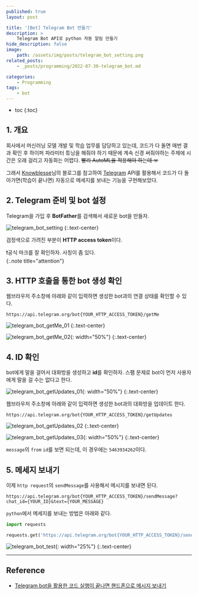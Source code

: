 ```yaml
---
published: true
layout: post

title: '[Bot] Telegram Bot 만들기'
description: >
    Telegram Bot API로 python 자동 알림 만들기
hide_description: false
image:
    path: /assets/img/posts/telegram_bot_setting.png
related_posts:
    - _posts/programming/2022-07-30-telegram_bot.md

categories:
    - Programming
tags:
    - bot
---
```

* toc
{:toc}

## 1. 개요

회사에서 머신러닝 모델 개발 및 학습 업무를 담당하고 있는데, 코드가 다 돌면 매번 결과 확인 후 하이퍼 파라미터 튜닝을 해줘야 하기 때문에 계속 신경 써줘야하는 주제에 시간은 오래 걸리고 자동화는 어렵다. ~~빨리 AutoML을 적용해야 하는데 ㅠ~~  

그래서 [Knowblesse](https://blog.knowblesse.com/)님의 블로그를 참고하여 [Telegram](https://telegram.org/) API를 활용해서 코드가 다 돌아가면(학습이 끝나면) 자동으로 메세지를 보내는 기능을 구현해보았다.  

## 2. Telegram 준비 및 bot 설정

Telegram을 가입 후 **BotFather**를 검색해서 새로운 bot을 만들자.  

![telegram_bot_setting](/assets/img/posts/telegram_bot_setting.png)
{:.text-center}

검정색으로 가려진 부분이 **HTTP access token**이다.  

❗공식 마크를 잘 확인하자. 사칭이 좀 있다.  
{:.note title="attention"}

## 3. HTTP 호출을 통한 bot 생성 확인

웹브라우저 주소창에 아래와 같이 입력하면 생성한 bot과의 연결 상태를 확인할 수 있다.  

```
https://api.telegram.org/bot{YOUR_HTTP_ACCESS_TOKEN}/getMe
```

![telegram_bot_getMe_01](/assets/img/posts/telegram_bot_getMe_01.png)
{:.text-center}

![telegram_bot_getMe_02](/assets/img/posts/telegram_bot_getMe_02.png){: width="50%"}
{:.text-center}

## 4. ID 확인

bot에게 말을 걸어서 대화방을 생성하고 **id**를 확인하자. 스팸 문제로 bot이 먼저 사용자에게 말을 걸 수는 없다고 한다.  

![telegram_bot_getUpdates_01](/assets/img/posts/telegram_bot_getUpdates_01.png){: width="50%"}
{:.text-center}

웹브라우저 주소창에 아래와 같이 입력하면 생성한 bot과의 대화방을 업데이트 한다.  

```
https://api.telegram.org/bot{YOUR_HTTP_ACCESS_TOKEN}/getUpdates
```

![telegram_bot_getUpdates_02](/assets/img/posts/telegram_bot_getUpdates_02.png)
{:.text-center}

![telegram_bot_getUpdates_03](/assets/img/posts/telegram_bot_getUpdates_03.png){: width="50%"}
{:.text-center}

`message`의 `from` `id`를 보면 되는데, 이 경우에는 `5463934262`이다.  

## 5. 메세지 보내기

이제 `http request`의 `sendMessage`를 사용해서 메시지를 보내면 된다.  

```
https://api.telegram.org/bot{YOUR_HTTP_ACCESS_TOKEN}/sendMessage?chat_id={YOUR_ID}&text={YOUR_MESSAGE}
```

`python`에서 메세지를 보내는 방법은 아래와 같다.  

```python
import requests

requests.get('https://api.telegram.org/bot{YOUR_HTTP_ACCESS_TOKEN}/sendMessage?chat_id=5463934262&text=Code Finished')
```

![telegram_bot_test](/assets/img/posts/telegram_bot_test.png){: width="25%"}
{:.text-center}

---
## Reference
- [Telegram bot을 활용한 코드 실행이 끝나면 핸드폰으로 메시지 보내기](https://blog.knowblesse.com/43?category=733209)
